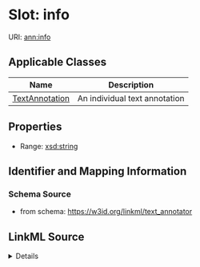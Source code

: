 # Slot: info

URI: [ann:info](https://w3id.org/linkml/text_annotator/info)



<!-- no inheritance hierarchy -->




## Applicable Classes

| Name | Description |
| --- | --- |
[TextAnnotation](TextAnnotation.md) | An individual text annotation






## Properties

* Range: [xsd:string](http://www.w3.org/2001/XMLSchema#string)







## Identifier and Mapping Information







### Schema Source


* from schema: https://w3id.org/linkml/text_annotator




## LinkML Source

<details>
```yaml
name: info
from_schema: https://w3id.org/linkml/text_annotator
rank: 1000
alias: info
owner: TextAnnotation
domain_of:
- TextAnnotation
range: string

```
</details>